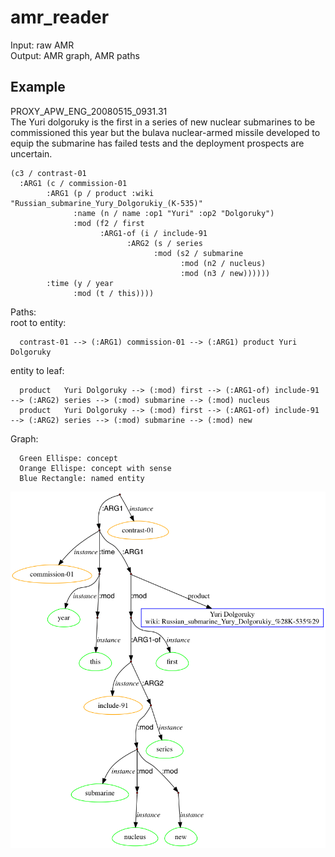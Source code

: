 # amr_reader
Input: raw AMR<br>
Output: AMR graph, AMR paths

## Example
PROXY_APW_ENG_20080515_0931.31<br>
   The Yuri dolgoruky is the first in a series of new nuclear submarines to be commissioned this year but the bulava nuclear-armed missile developed to equip the submarine has failed tests and the deployment prospects are uncertain.<br>

    (c3 / contrast-01
      :ARG1 (c / commission-01
            :ARG1 (p / product :wiki "Russian_submarine_Yury_Dolgorukiy_(K-535)"
                  :name (n / name :op1 "Yuri" :op2 "Dolgoruky")
                  :mod (f2 / first
                        :ARG1-of (i / include-91
                              :ARG2 (s / series
                                    :mod (s2 / submarine
                                          :mod (n2 / nucleus)
                                          :mod (n3 / new))))))
            :time (y / year
                  :mod (t / this))))

Paths:<br>
root to entity:<br>

      contrast-01 --> (:ARG1) commission-01 --> (:ARG1) product	Yuri Dolgoruky
entity to leaf:<br> 

      product	Yuri Dolgoruky --> (:mod) first --> (:ARG1-of) include-91 --> (:ARG2) series --> (:mod) submarine --> (:mod) nucleus
      product	Yuri Dolgoruky --> (:mod) first --> (:ARG1-of) include-91 --> (:ARG2) series --> (:mod) submarine --> (:mod) new

Graph:<br>

      Green Ellispe: concept
      Orange Ellispe: concept with sense
      Blue Rectangle: named entity
![alt tag](https://github.com/panx27/amr-reader/blob/master/example.png)
